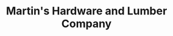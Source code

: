 ---
title: "Martin's Hardware and Lumber Company"
url: /houston/martins-hardware-and-lumber-company/
shop: Eisenwaren
---